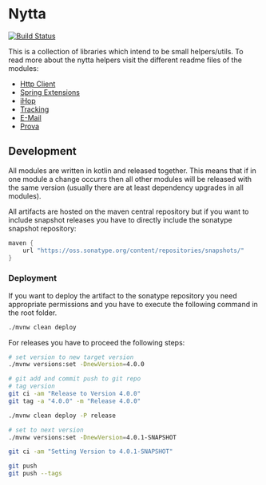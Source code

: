 # Nytta

[![Build Status](https://travis-ci.com/Timeular/nytta.svg?branch=master)](https://travis-ci.com/Timeular/nytta)

This is a collection of libraries which intend to be small helpers/utils.
To read more about the nytta helpers visit the different readme files of the modules:

* [Http Client](http-client/README.md)
* [Spring Extensions](spring-ext/README.md)
* [iHop](ihop/README.md)
* [Tracking](tracking/README.md)
* [E-Mail](email/README.md)
* [Prova](prova/README.md)

## Development

All modules are written in kotlin and released together. This means that if in one module a change occurrs
then all other modules will be released with the same version (usually there are at least dependency upgrades
in all modules).

All artifacts are hosted on the maven central repository but if you want to include snapshot releases you have
to directly include the  sonatype snapshot repository:

```gradle
maven {
    url "https://oss.sonatype.org/content/repositories/snapshots/"
}
```

### Deployment

If you want to deploy the artifact to the sonatype repository you need appropriate permissions and you have to execute
the following command in the root folder.

```bash
./mvnw clean deploy
```

For releases you have to proceed the following steps:

```bash
# set version to new target version
./mvnw versions:set -DnewVersion=4.0.0

# git add and commit push to git repo
# tag version
git ci -am "Release to Version 4.0.0"
git tag -a "4.0.0" -m "Release 4.0.0"

./mvnw clean deploy -P release

# set to next version
./mvnw versions:set -DnewVersion=4.0.1-SNAPSHOT

git ci -am "Setting Version to 4.0.1-SNAPSHOT"

git push 
git push --tags
```

